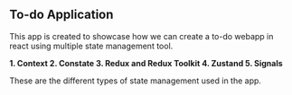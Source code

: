 ## To-do Application
This app is created to showcase how we can create a to-do webapp in react using multiple state management tool. 

 **1. Context
 2. Constate
 3. Redux and Redux Toolkit
 4. Zustand
 5. Signals**

These are the different types of state management used in the app.
